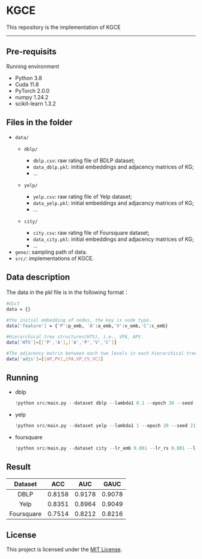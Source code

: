 # KGCE
This repository is the implementation of KGCE

---
## Pre-requisits

Running environment
*   Python  3.8
*   Cuda  11.8
*   PyTorch  2.0.0
*   numpy 1.24.2
*   scikit-learn 1.3.2




## Files in the folder

- `data/`
  - `dblp/`
    - `dblp.csv`: raw rating file of BDLP dataset;
    - `data_dblp.pkl`: initial embeddings and adjacency matrices of KG;
    - ...
  
  - `yelp/`
    - `yelp.csv`: raw rating file of Yelp dataset;
    - `data_yelp.pkl`: initial embeddings and adjacency matrices of KG;
    - ...
  - `city/`
    - `city.csv`: raw rating file of Foursquare dataset;
    - `data_city.pkl`: initial embeddings and adjacency matrices of KG;
    - ...
- `gene/`: sampling path of data.
- `src/`: implementations of KGCE.


## Data description

The data in the pkl file is in the following format：

```bash
#dict
data = {} 

#the initial embedding of nodes, the key is node type.
data['feature'] = {'P':p_emb, 'A':a_emb,'V':v_emb,'C':c_emb} 

#Hierarchical tree structures(HTS), i.e., VPA, APV.
data['HTS']=[['P','A'],['A','P','V','C']]

#The adjacency matrix between each two levels in each hierarchical tree
data['adjs']=[[AP,PV],[PA,VP,CV,VC]]
```

## Running

* dblp

    ```python
    !python src/main.py --dataset dblp --lambda1 0.1 --epoch 30 --seed 21
    ```
* yelp
    ```python
    !python src/main.py --dataset yelp --lambda1 1 --epoch 20 --seed 21 
    ```

* foursquare
    ```python
    !python src/main.py --dataset city --lr_emb 0.001 --lr_rs 0.001 --l2 0.0001  --lambda1 100  --seed 21
    ```


## Result


| Dataset     | ACC    |   AUC  |  GAUC  |
| :-------:   | :----: | :---:  | :---:  |
| DBLP        | 0.8158 | 0.9178 | 0.9078 |
| Yelp        | 0.8351 | 0.8964 | 0.9049 |
|Foursquare   | 0.7514 | 0.8212 | 0.8216 |


## License

This project is licensed under the [MIT License](LICENSE).
